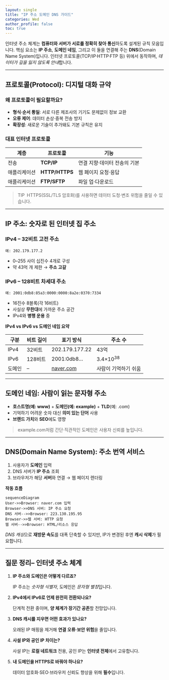 ```yaml
---
layout: single
title: "IP 주소 도메인 DNS 가이드"
categories: Wed
author_profile: false
toc: true
---
```


인터넷 주소 체계는 **컴퓨터와 서버가 서로를 정확히 찾아 통신**하도록 설계된 규칙 모음입니다. 핵심 요소는 **IP 주소**, **도메인 네임**, 그리고 이 둘을 연결해 주는 **DNS**(Domain Name System)입니다. 인터넷 프로토콜(TCP/IP·HTTP·FTP 등) 위에서 동작하며, *데이터가 길을 잃지 않도록 안내*합니다.

------

## 프로토콜(Protocol): 디지털 대화 규약

### 왜 프로토콜이 필요할까요?

- **형식·순서 통일**: 서로 다른 제조사의 기기도 문제없이 정보 교환
- **오류 제어**: 데이터 손상·중복 전송 방지
- **확장성**: 새로운 기술이 추가돼도 기본 규칙은 유지

### 대표 인터넷 프로토콜

| **계층**     | **프로토콜**   | **기능**                     |
| ------------ | -------------- | ---------------------------- |
| 전송         | **TCP/IP**     | 연결 지향·데이터 전송의 기본 |
| 애플리케이션 | **HTTP/HTTPS** | 웹 페이지 요청·응답          |
| 애플리케이션 | **FTP/SFTP**   | 파일 업·다운로드             |

> TIP HTTPS(SSL/TLS 암호화)를 사용하면 데이터 도청·변조 위험을 줄일 수 있습니다.

------

## IP 주소: 숫자로 된 인터넷 집 주소

### IPv4 – 32비트 고전 주소

```
예: 202.179.177.2
```

- 0–255 사이 십진수 4개로 구성
- 약 43억 개 제한 → **주소 고갈**

### IPv6 – 128비트 차세대 주소

```
예: 2001:0db8:85a3:0000:0000:8a2e:0370:7334
```

- 16진수 8블록(각 16비트)
- 사실상 **무한대**에 가까운 주소 공간
- IPv4와 **병행 운용** 중

**IPv4 vs IPv6 vs 도메인 네임 요약**

| 구분   | 비트 길이 | 표기 방식                     | 주소 수              |
| ------ | --------- | ----------------------------- | -------------------- |
| IPv4   | 32비트    | 202.179.177.22                | 43억                 |
| IPv6   | 128비트   | 2001:0db8…                    | 3.4×10<sup>38</sup>  |
| 도메인 | –         | [naver.com](http://naver.com) | 사람이 기억하기 쉬움 |

------

## 도메인 네임: 사람이 읽는 문자형 주소

- **호스트명(예: www)** + **도메인(예: example)** + **TLD**(예: .com)
- 기억하기 어려운 숫자 대신 **의미 있는 단어** 사용
- **브랜드 가치**와 **SEO**에도 영향

> example.com처럼 간단·직관적인 도메인은 사용자 신뢰를 높입니다.

------

## DNS(Domain Name System): 주소 번역 서비스

1. 사용자가 **도메인** 입력
2. DNS 서버가 **IP 주소** 조회
3. 브라우저가 해당 **서버**와 연결 → 웹 페이지 렌더링

**작동 흐름**

```mermaid
sequenceDiagram
User->>Browser: naver.com 입력
Browser->>DNS 서버: IP 주소 요청
DNS 서버-->>Browser: 223.130.195.95
Browser->>웹 서버: HTTP 요청
웹 서버-->>Browser: HTML/리소스 응답
```

*DNS 캐싱*으로 **재방문 속도**를 대폭 단축할 수 있지만, IP가 변경된 후엔 **캐시 삭제**가 필요합니다.

------

## 질문 정리– 인터넷 주소 체계

1. **IP 주소와 도메인은 어떻게 다르죠?**

   IP 주소는 *숫자형 식별자*, 도메인은 *문자형 별칭*입니다.

2. **IPv4에서 IPv6로 언제 완전히 전환되나요?**

   단계적 전환 중이며, **양 체계가 장기간 공존**할 전망입니다.

3. **DNS 캐시를 지우면 어떤 효과가 있나요?**

   오래된 IP 매핑을 제거해 **연결 오류·보안 위험**을 줄입니다.

4. **사설 IP와 공인 IP 차이는?**

   사설 IP는 **로컬 네트워크** 전용, 공인 IP는 **인터넷 전체**에서 고유합니다.

5. **내 도메인을 HTTPS로 바꿔야 하나요?**

   데이터 암호화·SEO·브라우저 신뢰도 향상을 위해 **필수**입니다.
